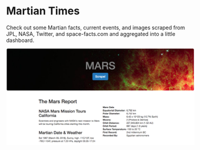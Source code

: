 # Martian Times
Check out some Martian facts, current events, and images scraped from JPL, NASA, Twitter, and space-facts.com and aggregated into a little dashboard.   

![mission_to_mars](./dashboard.png)